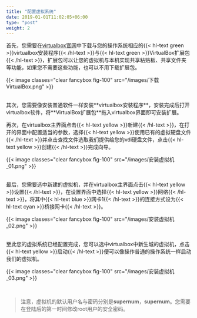 ```yaml
---
title: "配置虚拟系统"
date: 2019-01-01T11:02:05+06:00
type: "post"
weight: 2
---
```


首先，您需要在[virtualbox官网](https://www.virtualbox.org/wiki/Downloads)中下载与您的操作系统相应的{{< hl-text green >}}virtualbox安装程序{{< /hl-text >}}与{{< hl-text green >}}VirtualBox扩展包{{< /hl-text >}}，扩展包可以让您的虚拟机与本机实现共享粘贴板、共享文件夹等功能，如果您不需要这些功能，也可以不用下载扩展包。

{{< image classes="clear fancybox fig-100" src="/images/下载VirtualBox.png" >}}

<br>
其次，您需要像安装普通软件一样安装**virtualbox安装程序**，安装完成后打开virtualbox软件，将**VirtualBox扩展包**拖入virtualbox界面即可安装扩展。  

再次，在virtualbox主界面点击{{< hl-text yellow >}}新建{{< /hl-text >}}，在打开的界面中配置适当的参数，选择{{< hl-text yellow >}}使用已有的虚拟硬盘文件{{< /hl-text >}}并点击查找文件选取我们提供给您的vdi硬盘文件，点击{{< hl-text yellow >}}创建{{< /hl-text >}}完成向导。

{{< image classes="clear fancybox fig-100" src="/images/安装虚拟机_01.png" >}}

<br>
最后，您需要选中新建的虚拟机，并在virtualbox主界面点击{{< hl-text yellow >}}设置{{< /hl-text >}}，在设置界面中选择{{< hl-text yellow >}}网络{{< /hl-text >}}，将其中{{< hl-text blue >}}网卡1{{< /hl-text >}}的连接方式设为{{< hl-text cyan >}}桥接网卡{{< /hl-text >}}。

{{< image classes="clear fancybox fig-100" src="/images/安装虚拟机_02.png" >}}

<br>
至此您的虚拟系统已经配置完成，您可以选中virtualbox中新生城的虚拟机，点击{{< hl-text yellow >}}启动{{< /hl-text >}}便可以像操作普通的操作系统一样启动我们的虚拟机。

{{< image classes="clear fancybox fig-100" src="/images/安装虚拟机_03.png" >}}

<br>

> 注意，虚拟机的默认用户名与密码分别是**supernum**，**supernum**。您需要在登陆后的第一时间修改root用户的安全密码。  
  